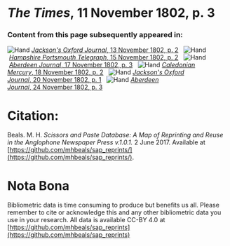 # *The Times*, 11 November 1802, p. 3  
  
### Content from this page subsequently appeared in:  
![Hand](http://scissorsandpaste.net/wp-content/uploads/2017/06/smallhandpointer.png) [*Jackson's Oxford Journal*, 13 November 1802, p. 2](https://mhbeals.github.io/sap_html/Jackson's-Oxford-Journal/Jackson's-Oxford-Journal-13-November-1802-p-2)  
![Hand](http://scissorsandpaste.net/wp-content/uploads/2017/06/smallhandpointer.png) [*Hampshire Portsmouth Telegraph*, 15 November 1802, p. 2](https://mhbeals.github.io/sap_html/Hampshire-Portsmouth-Telegraph/Hampshire-Portsmouth-Telegraph-15-November-1802-p-2)  
![Hand](http://scissorsandpaste.net/wp-content/uploads/2017/06/smallhandpointer.png) [*Aberdeen Journal*, 17 November 1802, p. 3](https://mhbeals.github.io/sap_html/Aberdeen-Journal/Aberdeen-Journal-17-November-1802-p-3)  
![Hand](http://scissorsandpaste.net/wp-content/uploads/2017/06/smallhandpointer.png) [*Caledonian Mercury*, 18 November 1802, p. 2](https://mhbeals.github.io/sap_html/Caledonian-Mercury/Caledonian-Mercury-18-November-1802-p-2)  
![Hand](http://scissorsandpaste.net/wp-content/uploads/2017/06/smallhandpointer.png) [*Jackson's Oxford Journal*, 20 November 1802, p. 1](https://mhbeals.github.io/sap_html/Jackson's-Oxford-Journal/Jackson's-Oxford-Journal-20-November-1802-p-1)  
![Hand](http://scissorsandpaste.net/wp-content/uploads/2017/06/smallhandpointer.png) [*Aberdeen Journal*, 24 November 1802, p. 3](https://mhbeals.github.io/sap_html/Aberdeen-Journal/Aberdeen-Journal-24-November-1802-p-3)  


# Citation: 

Beals. M. H. *Scissors and Paste Database: A Map of Reprinting and Reuse in the Anglophone Newspaper Press v.1.0.1.* 2 June 2017. Available at [https://github.com/mhbeals/sap_reprints/](https://github.com/mhbeals/sap_reprints/). 

# Nota Bona

Bibliometric data is time consuming to produce but benefits us all. Please remember to cite or acknowledge this and any other bibliometric data you use in your research. All data is available CC-BY 4.0 at [https://github.com/mhbeals/sap_reprints](https://github.com/mhbeals/sap_reprints)